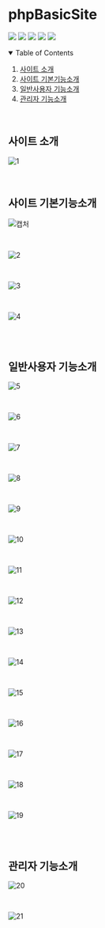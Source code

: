 # phpBasicSite
<p>
<img src="https://img.shields.io/badge/license-mit-green">
<img src="https://img.shields.io/github/issues/hongjin4790/SYE-project">
<img src="https://img.shields.io/badge/tag-v1.0.0-blue">
<img src="https://img.shields.io/badge/Xampp-2C2255?style=flat-square&logo=Xampp&logoColor=white"/>
<img src="https://img.shields.io/badge/PHP-121D33?style=flat-square&logo=PHP-SV&logoColor=white"/>
<br>
</p>

<!-- TABLE OF CONTENTS -->
<details open="open">
  <summary>Table of Contents</summary>
  <ol>
    <li><a href="#사이트-소개">사이트 소개</a></li>
    <li><a href="#사이트-기본기능소개">사이트 기본기능소개</a></li>
    <li><a href="#일반사용자-기능소개">일반사용자 기능소개</a></li>
    <li><a href="#관리자-기능소개">관리자 기능소개</a></li>
  </ol>
</details>

<br>

## 사이트 소개

![1](https://user-images.githubusercontent.com/29851990/175826558-019b28f0-8daf-4ee8-94e4-98ce0c7d60c3.PNG)

<br>

## 사이트 기본기능소개

![캡처](https://user-images.githubusercontent.com/29851990/175826516-e64abd1f-cea9-4600-8a36-b680d7f57a20.PNG)

<br>

![2](https://user-images.githubusercontent.com/29851990/175826659-7d2d6321-d297-48b4-a9f3-c6f11226733b.PNG)

<br>

![3](https://user-images.githubusercontent.com/29851990/175826663-2bcd32e7-cc99-4cc9-9cff-f33f89d5d389.PNG)

<br>

![4](https://user-images.githubusercontent.com/29851990/175826665-39991105-83cc-4180-a6bf-9b4c3a5ff5c8.PNG)

<br><br>

## 일반사용자 기능소개

![5](https://user-images.githubusercontent.com/29851990/175826669-2c2806c0-263c-45c9-b248-b1e096db3eae.PNG)

<br>

![6](https://user-images.githubusercontent.com/29851990/175826672-d31bc4f3-280d-4681-b4ae-e394965f3108.PNG)

<br>

![7](https://user-images.githubusercontent.com/29851990/175826673-d328d357-4bca-4cf5-b7dc-86e5027fa653.PNG)

<br>

![8](https://user-images.githubusercontent.com/29851990/175826675-6fb54442-600f-4953-a09c-564b570e1bff.PNG)

<br>

![9](https://user-images.githubusercontent.com/29851990/175826846-99661b2e-dde4-4666-bf12-c03e67887c11.PNG)

<br>

![10](https://user-images.githubusercontent.com/29851990/175826851-40555cd5-2980-422a-bcc1-6abbb797864e.PNG)

<br>

![11](https://user-images.githubusercontent.com/29851990/175826854-e3642042-a6bc-4629-bfb0-3b462f17c76d.PNG)

<br>

![12](https://user-images.githubusercontent.com/29851990/175826857-cc284bd0-40e3-45b5-93d8-26922261f485.PNG)

<br>

![13](https://user-images.githubusercontent.com/29851990/175826859-ca6004e9-a611-43e1-b7d4-033fb5d0dfdf.PNG)

<br>

![14](https://user-images.githubusercontent.com/29851990/175826860-42999d5f-5f05-4350-aeb2-946fb9c944d2.PNG)

<br>

![15](https://user-images.githubusercontent.com/29851990/175826861-1b218bed-646f-46f1-9334-b943ff86773f.PNG)

<br>

![16](https://user-images.githubusercontent.com/29851990/175826863-2aa3d655-1bcc-47d2-8383-2795580491fe.PNG)

<br>

![17](https://user-images.githubusercontent.com/29851990/175826864-3cbe6eb9-d790-42f3-b5e8-ead840fe87d9.PNG)

<br>

![18](https://user-images.githubusercontent.com/29851990/175826865-6a1999a9-8a71-45ec-8b48-8d05f4940f37.PNG)

<br>

![19](https://user-images.githubusercontent.com/29851990/175826866-12c29fd4-a861-42e6-8ca6-3f6137beba31.PNG)

<br>
<br>

## 관리자 기능소개

![20](https://user-images.githubusercontent.com/29851990/175826985-53443166-8619-4874-b45f-e63304b7fd7e.PNG)

<br>

![21](https://user-images.githubusercontent.com/29851990/175826989-5ff80794-f56a-4088-ba5b-098889312ab0.PNG)

